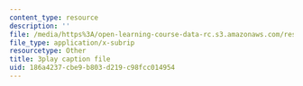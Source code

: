 ```yaml
---
content_type: resource
description: ''
file: /media/https%3A/open-learning-course-data-rc.s3.amazonaws.com/res-10-s95-physics-of-covid-19-transmission-fall-2020/186a4237cbe9b803d219c98fcc014954_71dUZmywpOM.srt
file_type: application/x-subrip
resourcetype: Other
title: 3play caption file
uid: 186a4237-cbe9-b803-d219-c98fcc014954
---
```

